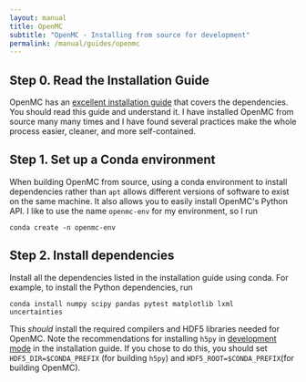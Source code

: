```yaml
---
layout: manual
title: OpenMC
subtitle: "OpenMC - Installing from source for development"
permalink: /manual/guides/openmc
---
```


## Step 0. Read the Installation Guide
OpenMC has an [excellent installation
guide](https://docs.openmc.org/en/stable/usersguide/install.html#installing-from-source)
that covers the dependencies. You should read this guide and understand it.
I have installed OpenMC from source many many times and I have found several
practices make the whole process easier, cleaner, and more self-contained.

## Step 1. Set up a Conda environment
When building OpenMC from source, using a conda environment to install
dependencies rather than `apt` allows different versions of software to exist on
the same machine. It also allows you to easily install OpenMC's Python API. 
I like to use the name `openmc-env` for my environment, so I run

```
conda create -n openmc-env
```

## Step 2. Install dependencies
Install all the dependencies listed in the installation guide using conda. For
example, to install the Python dependencies, run
```
conda install numpy scipy pandas pytest matplotlib lxml
uncertainties
```
This _should_ install the required compilers and HDF5 libraries needed for
OpenMC.
Note the recommendations for installing `h5py` in [development
mode](https://docs.openmc.org/en/stable/usersguide/install.html#installing-in-development-mode)
in the installation guide. If you chose to do this, you should set
`HDF5_DIR=$CONDA_PREFIX` (for building `h5py`) and `HDF5_ROOT=$CONDA_PREFIX`(for
building OpenMC).
